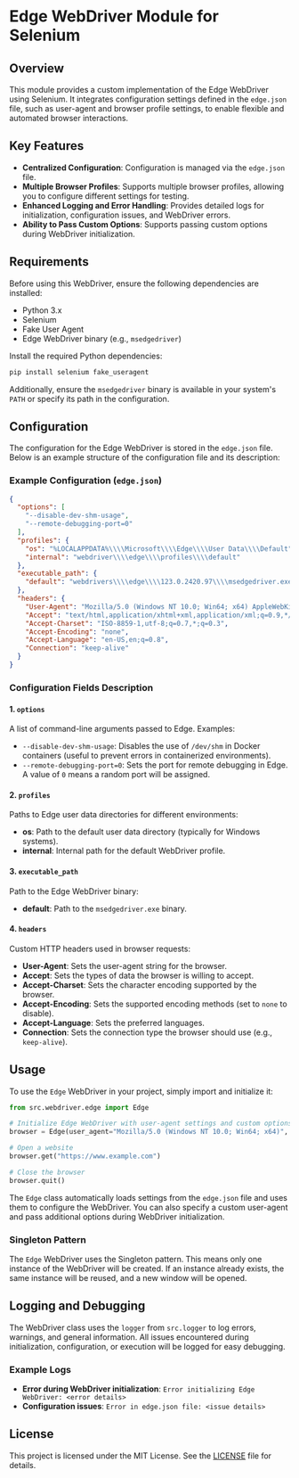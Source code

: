 # Edge WebDriver Module for Selenium

## Overview

This module provides a custom implementation of the Edge WebDriver using Selenium. It integrates configuration settings defined in the `edge.json` file, such as user-agent and browser profile settings, to enable flexible and automated browser interactions.

## Key Features

- **Centralized Configuration**: Configuration is managed via the `edge.json` file.
- **Multiple Browser Profiles**: Supports multiple browser profiles, allowing you to configure different settings for testing.
- **Enhanced Logging and Error Handling**: Provides detailed logs for initialization, configuration issues, and WebDriver errors.
- **Ability to Pass Custom Options**: Supports passing custom options during WebDriver initialization.

## Requirements

Before using this WebDriver, ensure the following dependencies are installed:

- Python 3.x
- Selenium
- Fake User Agent
- Edge WebDriver binary (e.g., `msedgedriver`)

Install the required Python dependencies:

```bash
pip install selenium fake_useragent
```

Additionally, ensure the `msedgedriver` binary is available in your system's `PATH` or specify its path in the configuration.

## Configuration

The configuration for the Edge WebDriver is stored in the `edge.json` file. Below is an example structure of the configuration file and its description:

### Example Configuration (`edge.json`)

```json
{
  "options": [
    "--disable-dev-shm-usage",
    "--remote-debugging-port=0"
  ],
  "profiles": {
    "os": "%LOCALAPPDATA%\\\\Microsoft\\\\Edge\\\\User Data\\\\Default",
    "internal": "webdriver\\\\edge\\\\profiles\\\\default"
  },
  "executable_path": {
    "default": "webdrivers\\\\edge\\\\123.0.2420.97\\\\msedgedriver.exe"
  },
  "headers": {
    "User-Agent": "Mozilla/5.0 (Windows NT 10.0; Win64; x64) AppleWebKit/537.36 (KHTML, like Gecko) Chrome/96.0.4664.110 Safari/537.36 Edg/96.0.1054.62",
    "Accept": "text/html,application/xhtml+xml,application/xml;q=0.9,*/*;q=0.8",
    "Accept-Charset": "ISO-8859-1,utf-8;q=0.7,*;q=0.3",
    "Accept-Encoding": "none",
    "Accept-Language": "en-US,en;q=0.8",
    "Connection": "keep-alive"
  }
}
```

### Configuration Fields Description

#### 1. `options`

A list of command-line arguments passed to Edge. Examples:

- `--disable-dev-shm-usage`: Disables the use of `/dev/shm` in Docker containers (useful to prevent errors in containerized environments).
- `--remote-debugging-port=0`: Sets the port for remote debugging in Edge. A value of `0` means a random port will be assigned.

#### 2. `profiles`

Paths to Edge user data directories for different environments:

- **os**: Path to the default user data directory (typically for Windows systems).
- **internal**: Internal path for the default WebDriver profile.

#### 3. `executable_path`

Path to the Edge WebDriver binary:

- **default**: Path to the `msedgedriver.exe` binary.

#### 4. `headers`

Custom HTTP headers used in browser requests:

- **User-Agent**: Sets the user-agent string for the browser.
- **Accept**: Sets the types of data the browser is willing to accept.
- **Accept-Charset**: Sets the character encoding supported by the browser.
- **Accept-Encoding**: Sets the supported encoding methods (set to `none` to disable).
- **Accept-Language**: Sets the preferred languages.
- **Connection**: Sets the connection type the browser should use (e.g., `keep-alive`).

## Usage

To use the `Edge` WebDriver in your project, simply import and initialize it:

```python
from src.webdriver.edge import Edge

# Initialize Edge WebDriver with user-agent settings and custom options
browser = Edge(user_agent="Mozilla/5.0 (Windows NT 10.0; Win64; x64)", options=["--headless", "--disable-gpu"])

# Open a website
browser.get("https://www.example.com")

# Close the browser
browser.quit()
```

The `Edge` class automatically loads settings from the `edge.json` file and uses them to configure the WebDriver. You can also specify a custom user-agent and pass additional options during WebDriver initialization.

### Singleton Pattern

The `Edge` WebDriver uses the Singleton pattern. This means only one instance of the WebDriver will be created. If an instance already exists, the same instance will be reused, and a new window will be opened.

## Logging and Debugging

The WebDriver class uses the `logger` from `src.logger` to log errors, warnings, and general information. All issues encountered during initialization, configuration, or execution will be logged for easy debugging.

### Example Logs

- **Error during WebDriver initialization**: `Error initializing Edge WebDriver: <error details>`
- **Configuration issues**: `Error in edge.json file: <issue details>`

## License

This project is licensed under the MIT License. See the [LICENSE](../../LICENSE) file for details.